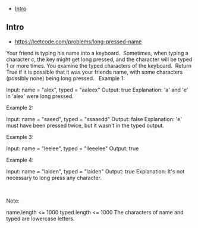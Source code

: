 - [Intro](#intro)

## Intro

- https://leetcode.com/problems/long-pressed-name

Your friend is typing his name into a keyboard.  Sometimes, when typing a character c, the key might get long pressed, and the character will be typed 1 or more times.
You examine the typed characters of the keyboard.  Return True if it is possible that it was your friends name, with some characters (possibly none) being long pressed.
 
Example 1:

Input: name = "alex", typed = "aaleex"
Output: true
Explanation: 'a' and 'e' in 'alex' were long pressed.


Example 2:

Input: name = "saeed", typed = "ssaaedd"
Output: false
Explanation: 'e' must have been pressed twice, but it wasn't in the typed output.


Example 3:

Input: name = "leelee", typed = "lleeelee"
Output: true


Example 4:

Input: name = "laiden", typed = "laiden"
Output: true
Explanation: It's not necessary to long press any character.

 



Note:

name.length <= 1000
typed.length <= 1000
The characters of name and typed are lowercase letters.


 


 



